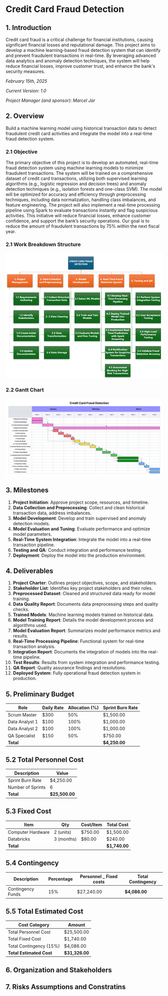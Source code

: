 # Credit Card Fraud Detection

## 1. Introduction

Credit card fraud is a critical challenge for financial institutions, causing significant financial losses and reputational damage. This project aims to develop a machine learning-based fraud detection system that can identify and prevent fraudulent transactions in real-time. By leveraging advanced data analytics and anomaly detection techniques, the system will help reduce financial losses, improve customer trust, and enhance the bank's security measures.

*February 15th, 2025*

*Current Version: 1.0*

*Project Manager (and sponsor): Marcel Jar*

## 2. Overview

Build a machine learning model using historical transaction data to detect fraudulent credit card activities and integrate the model into a real-time fraud detection system.

### 2.1 Objective

The primary objective of this project is to develop an automated, real-time fraud detection system using machine learning models to minimize fraudulent transactions. The system will be trained on a comprehensive dataset of credit card transactions, utilizing both supervised learning algorithms (e.g., logistic regression and decision trees) and anomaly detection techniques (e.g., isolation forests and one-class SVM). The model will be optimized for accuracy and efficiency through preprocessing techniques, including data normalization, handling class imbalances, and feature engineering. The project will also implement a real-time processing pipeline using Spark to evaluate transactions instantly and flag suspicious activities. This initiative will reduce financial losses, enhance customer confidence, and support the bank’s security operations. Our goal is to reduce the amount of fraudulent transactions by 75% within the next fiscal year.

### 2.1 Work Breakdown Structure
![Work Breakdown Structure](files/WBS_Credit.png)

### 2.2 Gantt Chart
![Gantt Chart](<files/Credit Fraud Detection.png>)

## 3. Milestones

1. **Project Initiation**: Approve project scope, resources, and timeline.
2. **Data Collection and Preprocessing**: Collect and clean historical transaction data, address imbalances.
3. **Model Development**: Develop and train supervised and anomaly detection models.
4. **Model Evaluation and Tuning**: Evaluate performance and optimize model parameters.
5. **Real-Time System Integration**: Integrate the model into a real-time transaction pipeline.
6. **Testing and QA**: Conduct integration and performance testing.
7. **Deployment**: Deploy the model into the production environment.

## 4. Deliverables

1. **Project Charter**: Outlines project objectives, scope, and stakeholders.
2. **Stakeholder List**: Identifies key project stakeholders and their roles.
3. **Preprocessed Dataset**: Cleaned and structured data ready for model training.
4. **Data Quality Report**: Documents data preprocessing steps and quality checks.
5. **Trained Models**: Machine learning models trained on historical data.
6. **Model Training Report**: Details the model development process and algorithms used.
7. **Model Evaluation Report**: Summarizes model performance metrics and results.
8. **Real-Time Processing Pipeline**: Functional system for real-time transaction analysis.
9. **Integration Report**: Documents the integration of models into the real-time pipeline.
10. **Test Results**: Results from system integration and performance testing.
11. **QA Report**: Quality assurance findings and resolutions.
12. **Deployed System**: Fully operational fraud detection system in production.

## 5. Preliminary Budget

| **Role**            | **Daily Rate** | **Allocation (%)** | **Sprint Burn Rate** |
|---------------------|----------------|---------------------|---------------|
| Scrum Master        | $300           | 50%                | $1,500.00        |
| Data Analyst 1      | $100           | 100%               | $1,000.00        |
| Data Analyst 2      | $100           | 100%               | $1,000.00        |
| QA Specialist       | $150           | 50%                | $750.00          |
| **Total**           |                |                    | **$4,250.00**    |


## 5.2 Total Personnel Cost

| **Description**           | **Value** |
|---------------------------|-----------|
| Sprint Burn Rate     | $4,250.00    |
| Number of Sprints         | 6         |
| **Total**  | **$25,500.00** |


## 5.3 Fixed Cost

| **Item**                  | **Qty** | **Cost/Item** | **Total Cost** |
|---------------------------|---------|---------------|----------------|
| Computer Hardware         | 2  (units)     | $750.00          | $1,500.00           |
| Databricks                | 3 (months)       | $80.00           | $240.00            |
| **Total**     |                |               | **$1,740.00**       |


## 5.4 Contingency

| **Description**       | **Percentage** | **Personnel _ Fixed costs** | **Total Contingency** |
|-----------------------|----------------|------------------------|-------------------------|
| Contingency Funds      | 15%            | $27,240.00               | **$4,086.00**                 |


## 5.5 Total Estimated Cost

| **Cost Category**              | **Amount**   |
|--------------------------------|--------------|
| Total Personnel Cost          | $25,500.00      |
| Total Fixed Cost              | $1,740.00        |
| Total Contingency (15%)        | $4,086.00      |
| **Total Estimated Cost**      | **$31,326.00**  |


## 6. Organization and Stakeholders

## 7. Risks Assumptions and Constratins
